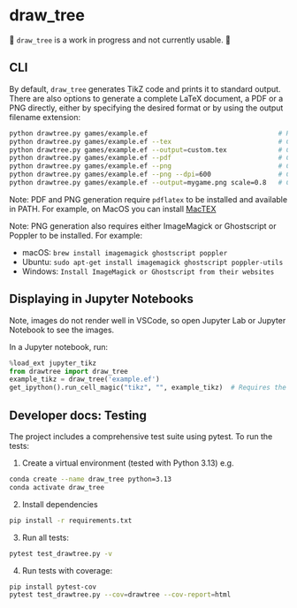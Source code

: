 # draw_tree

🚧 `draw_tree` is a work in progress and not currently usable. 🚧


## CLI

By default, `draw_tree` generates TikZ code and prints it to standard output.
There are also options to generate a complete LaTeX document, a PDF or a PNG directly, either by specifying the desired format or by using the output filename extension:

```bash
python drawtree.py games/example.ef                                 # Prints TikZ code to stdout
python drawtree.py games/example.ef --tex                           # Creates example.tex
python drawtree.py games/example.ef --output=custom.tex             # Creates custom.tex
python drawtree.py games/example.ef --pdf                           # Creates example.pdf
python drawtree.py games/example.ef --png                           # Creates example.png
python drawtree.py games/example.ef --png --dpi=600                 # Creates high-res example.png (72-2400, default: 300)
python drawtree.py games/example.ef --output=mygame.png scale=0.8   # Creates mygame.png with 0.8 scaling (0.01 to 100)
```

Note: PDF and PNG generation require `pdflatex` to be installed and available in PATH. For example, on MacOS you can install [MacTEX](https://www.tug.org/mactex/mactex-download.html)

Note: PNG generation also requires either ImageMagick or Ghostscript or Poppler to be installed. For example:
- macOS: `brew install imagemagick ghostscript poppler`
- Ubuntu: `sudo apt-get install imagemagick ghostscript poppler-utils`
- Windows: `Install ImageMagick or Ghostscript from their websites`

## Displaying in Jupyter Notebooks

Note, images do not render well in VSCode, so open Jupyter Lab or Jupyter Notebook to see the images.

In a Jupyter notebook, run:

```python
%load_ext jupyter_tikz
from drawtree import draw_tree
example_tikz = draw_tree('example.ef')
get_ipython().run_cell_magic("tikz", "", example_tikz)  # Requires the jupyter-tikz extension
```

## Developer docs: Testing

The project includes a comprehensive test suite using pytest. To run the tests:

1. Create a virtual environment (tested with Python 3.13) e.g.
```bash
conda create --name draw_tree python=3.13
conda activate draw_tree
```

2. Install dependencies
```bash
pip install -r requirements.txt
```

3. Run all tests:
```bash
pytest test_drawtree.py -v
```

4. Run tests with coverage:
```bash
pip install pytest-cov
pytest test_drawtree.py --cov=drawtree --cov-report=html
```
